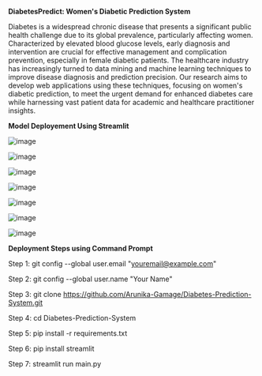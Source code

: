 **DiabetesPredict: Women's Diabetic Prediction System**

Diabetes is a widespread chronic disease that presents a significant public health challenge due to its global prevalence, particularly affecting women. 
Characterized by elevated blood glucose levels, early diagnosis and intervention are crucial for effective management and complication prevention, 
especially in female diabetic patients. The healthcare industry has increasingly turned to data mining and machine learning techniques to improve disease 
diagnosis and prediction precision. Our research aims to develop web applications using these techniques, focusing on women's diabetic prediction, to meet the urgent demand for
enhanced diabetes care while harnessing vast patient data for academic and healthcare practitioner insights.


**Model Deployement Using Streamlit**

![image](https://github.com/it21206832/FDM-Project-G29/assets/88273795/02892851-4ba0-4104-abca-23f53a951a0e)

![image](https://github.com/it21206832/FDM-Project-G29/assets/88273795/dce57d33-4911-4f1c-a6ff-11dc32dd71bc)

![image](https://github.com/it21206832/FDM-Project-G29/assets/88273795/54f4afdd-0fe1-4158-8637-fc5f4a223942)

![image](https://github.com/it21206832/FDM-Project-G29/assets/88273795/d8785af9-61f2-453d-9345-be0bb251fff7)

![image](https://github.com/it21206832/FDM-Project-G29/assets/88273795/06721678-f744-43b2-b559-697a003f912b)

![image](https://github.com/it21206832/FDM-Project-G29/assets/88273795/b4c76638-5dbd-4d36-8b60-6716e79ecf25)

![image](https://github.com/it21206832/FDM-Project-G29/assets/88273795/5f1f1cf0-28e7-433e-9645-810c3c95048d)



**Deployment Steps using Command Prompt**

Step 1: git config --global user.email "youremail@example.com" 

Step 2: git config --global user.name "Your Name"

Step 3: git clone https://github.com/Arunika-Gamage/Diabetes-Prediction-System.git

Step 4: cd Diabetes-Prediction-System

Step 5: pip install -r requirements.txt

Step 6: pip install streamlit

Step 7: streamlit run main.py









